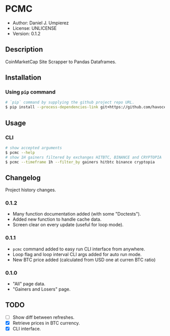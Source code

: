 # PCMC

 - Author: Daniel J. Umpierez
 - License: UNLICENSE
 - Version: 0.1.2

## Description

CoinMarketCap Site Scrapper to Pandas Dataframes.

## Installation
### Using `pip` command

```sh
# `pip` command by supplying the github project repo URL.
$ pip install --process-dependencies-link git+https://github.com/havocesp/pcmc
```

## Usage

### CLI

```sh
# show accepted arguments
$ pcmc --help
# show 1H gainers filtered by exchanges HITBTC, BINANCE and CRYPTOPIA
$ pcmc --timeframe 1h --filter_by gainers hitbtc binance cryptopia
```

## Changelog

Project history changes.

### 0.1.2
 - Many function documentation added (with some "Doctests").
 - Added new function to handle cache data.
 - Screen clear on every update (useful for loop mode).

### 0.1.1

 - `pcmc` command added to easy run CLI interface from anywhere.
 - Loop flag and loop interval CLI args added for auto run mode.
 - New BTC price added (calculated from USD one at curren BTC ratio)

### 0.1.0

 - "All" page data.
 - "Gainers and Losers" page.
 
## TODO
 - [ ] Show diff between refreshes.
 - [x] Retrieve prices in BTC currency.
 - [x] CLI interface.
